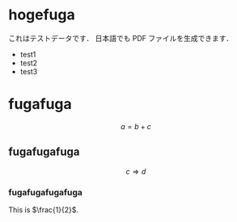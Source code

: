 # hogefuga
これはテストデータです．
日本語でも PDF ファイルを生成できます．

- test1
- test2
- test3

# fugafuga
$$
a = b + c
$$

## fugafugafuga
$$
c \Rightarrow d
$$

### fugafugafugafuga
This is $\frac{1}{2}$.
